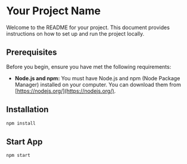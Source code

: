 # Your Project Name

Welcome to the README for your project. This document provides instructions on how to set up and run the project locally.

## Prerequisites

Before you begin, ensure you have met the following requirements:

- **Node.js and npm:** You must have Node.js and npm (Node Package Manager) installed on your computer. You can download them from [https://nodejs.org/](https://nodejs.org/).

## Installation

```bash
npm install
```

## Start App

```bash
npm start
```
